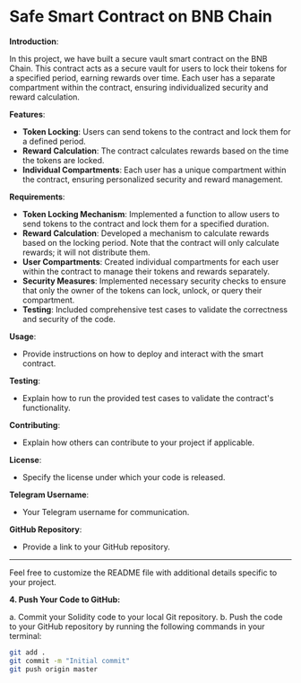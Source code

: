 # Safe Smart Contract on BNB Chain

**Introduction**:

In this project, we have built a secure vault smart contract on the BNB Chain. This contract acts as a secure vault for users to lock their tokens for a specified period, earning rewards over time. Each user has a separate compartment within the contract, ensuring individualized security and reward calculation.

**Features**:

- **Token Locking**: Users can send tokens to the contract and lock them for a defined period.
- **Reward Calculation**: The contract calculates rewards based on the time the tokens are locked.
- **Individual Compartments**: Each user has a unique compartment within the contract, ensuring personalized security and reward management.

**Requirements**:

- **Token Locking Mechanism**: Implemented a function to allow users to send tokens to the contract and lock them for a specified duration.
- **Reward Calculation**: Developed a mechanism to calculate rewards based on the locking period. Note that the contract will only calculate rewards; it will not distribute them.
- **User Compartments**: Created individual compartments for each user within the contract to manage their tokens and rewards separately.
- **Security Measures**: Implemented necessary security checks to ensure that only the owner of the tokens can lock, unlock, or query their compartment.
- **Testing**: Included comprehensive test cases to validate the correctness and security of the code.

**Usage**:

- Provide instructions on how to deploy and interact with the smart contract.

**Testing**:

- Explain how to run the provided test cases to validate the contract's functionality.

**Contributing**:

- Explain how others can contribute to your project if applicable.

**License**:

- Specify the license under which your code is released.

**Telegram Username**:

- Your Telegram username for communication.

**GitHub Repository**:

- Provide a link to your GitHub repository.

---

Feel free to customize the README file with additional details specific to your project.

**4. Push Your Code to GitHub:**

   a. Commit your Solidity code to your local Git repository.
   b. Push the code to your GitHub repository by running the following commands in your terminal:

```bash
git add .
git commit -m "Initial commit"
git push origin master
